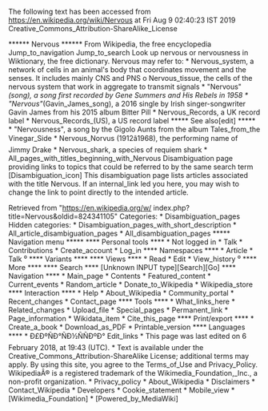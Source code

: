 The following text has been accessed from https://en.wikipedia.org/wiki/Nervous at Fri Aug 9 02:40:23 IST 2019
Creative_Commons_Attribution-ShareAlike_License




















****** Nervous ******
From Wikipedia, the free encyclopedia
Jump_to_navigation Jump_to_search
 Look up nervous or nervousness in Wiktionary, the free dictionary.
Nervous may refer to:
    * Nervous_system, a network of cells in an animal's body that coordinates
      movement and the senses. It includes mainly CNS and PNS
          o Nervous_tissue, the cells of the nervous system that work in
            aggregate to transmit signals
    * "Nervous"_(song), a song first recorded by Gene Summers and His Rebels in
      1958
    * "Nervous"_(Gavin_James_song), a 2016 single by Irish singer-songwriter
      Gavin James from his 2015 album Bitter Pill
    * Nervous_Records, a UK record label
    * Nervous_Records_(US), a US record label
***** See also[edit] *****
    * "Nervousness", a song by the Gigolo Aunts from the album Tales_from_the
      Vinegar_Side
    * Nervous_Norvus (1912â1968), the performing name of Jimmy Drake
    * Nervous_shark, a species of requiem shark
    * All_pages_with_titles_beginning_with_Nervous
                      Disambiguation page providing links to topics that could
                      be referred to by the same search term
[Disambiguation_icon] This disambiguation page lists articles associated with
                      the title Nervous.
                      If an internal_link led you here, you may wish to change
                      the link to point directly to the intended article.

Retrieved from "https://en.wikipedia.org/w/
index.php?title=Nervous&oldid=824341105"
Categories:
    * Disambiguation_pages
Hidden categories:
    * Disambiguation_pages_with_short_description
    * All_article_disambiguation_pages
    * All_disambiguation_pages
***** Navigation menu *****
**** Personal tools ****
    * Not logged in
    * Talk
    * Contributions
    * Create_account
    * Log_in
**** Namespaces ****
    * Article
    * Talk
⁰
**** Variants ****
**** Views ****
    * Read
    * Edit
    * View_history
⁰
**** More ****
**** Search ****
[Unknown INPUT type][Search][Go]
**** Navigation ****
    * Main_page
    * Contents
    * Featured_content
    * Current_events
    * Random_article
    * Donate_to_Wikipedia
    * Wikipedia_store
**** Interaction ****
    * Help
    * About_Wikipedia
    * Community_portal
    * Recent_changes
    * Contact_page
**** Tools ****
    * What_links_here
    * Related_changes
    * Upload_file
    * Special_pages
    * Permanent_link
    * Page_information
    * Wikidata_item
    * Cite_this_page
**** Print/export ****
    * Create_a_book
    * Download_as_PDF
    * Printable_version
**** Languages ****
    * Ð£ÐºÑÐ°ÑÐ½ÑÑÐºÐ°
Edit_links
    * This page was last edited on 6 February 2018, at 19:43 (UTC).
    * Text is available under the Creative_Commons_Attribution-ShareAlike
      License; additional terms may apply. By using this site, you agree to the
      Terms_of_Use and Privacy_Policy. WikipediaÂ® is a registered trademark of
      the Wikimedia_Foundation,_Inc., a non-profit organization.
    * Privacy_policy
    * About_Wikipedia
    * Disclaimers
    * Contact_Wikipedia
    * Developers
    * Cookie_statement
    * Mobile_view
    * [Wikimedia_Foundation]
    * [Powered_by_MediaWiki]
